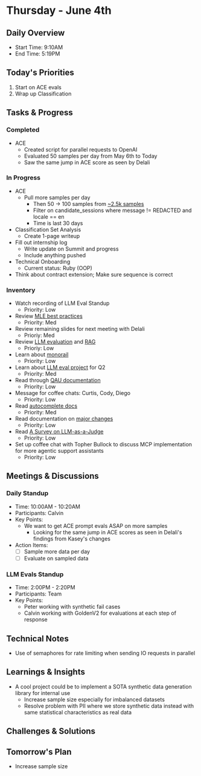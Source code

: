 # Thursday - June 4th

## Daily Overview

- Start Time: 9:10AM
- End Time: 5:19PM

## Today's Priorities

1. Start on ACE evals
2. Wrap up Classification

## Tasks & Progress

### Completed

- ACE
  - Created script for parallel requests to OpenAI
  - Evaluated 50 samples per day from May 6th to Today
  - Saw the same jump in ACE score as seen by Delali

### In Progress

- ACE
  - Pull more samples per day
    - Then 50 -> 100 samples from [~2.5k samples](https://docs.google.com/spreadsheets/d/1dvf0ZMQgb9DH0-pSNXZ1Uc9m0x6yBpJIW-Wy7C1E3gI/edit?usp=sharing)
    - Filter on candidate_sessions where message != REDACTED and locale == en
    - Time is last 30 days
- Classification Set Analysis
  - Create 1-page writeup
- Fill out internship log
  - Write update on Summit and progress
  - Include anything pushed
- Technical Onboarding
  - Current status: Ruby (OOP)
- Think about contract extension; Make sure sequence is correct

### Inventory

- Watch recording of LLM Eval Standup
  - Priority: Low
- Review [MLE best practices](https://vault.shopify.io/page/ML-Best-Practices~cGm2.md)
  - Priority: Med
- Review remaining slides for next meeting with Delali
  - Prioriy: Med
- Review [LLM evaluation](https://www.oreilly.com/radar/a-field-guide-to-rapidly-improving-ai-products/) and [RAG](https://aws.amazon.com/what-is/retrieval-augmented-generation/)
  - Prioriy: Low
- Learn about [monorail](https://vault.shopify.io/page/Monorail~1rHm.md)
  - Priority: Low
- Learn about [LLM eval project](https://vault.shopify.io/gsd/proposals/9ETAno) for Q2
  - Priority: Med
- Read through [QAU documentation](https://docs.google.com/document/d/1sfNOpJTmoNoyYs_lIkPMgTLlii61nWy_ygC1sb-_zyU/edit?tab=t.0#heading=h.gdqdy9yvqkj5)
  - Priority: Low
- Message for coffee chats: Curtis, Cody, Diego
  - Priority: Low
- Read [autocomplete docs](https://docs.google.com/document/d/1FN84YruPEcKwwMPmkU9P-xOPz7Lgp1BWe2QFdtg7sT0/edit?tab=t.d4w7ie4tl9vq#heading=h.9dxbpvikj18m)
  - Priority: Med
- Read documentation on [major changes](https://docs.google.com/document/d/1WyIaUrdqcneD_kY8aPgpCv-8qtfBg9CSzIr_ka-47b8/edit?tab=t.0#heading=h.8ocwxlp3fls8)
  - Priority: Low
- Read [A Survey on LLM-as-a-Judge](https://arxiv.org/pdf/2411.15594)
  - Priority: Low
- Set up coffee chat with Topher Bullock to discuss MCP implementation for more agentic support assistants
  - Priority: Low

## Meetings & Discussions

### Daily Standup

- Time: 10:00AM - 10:20AM
- Participants: Calvin
- Key Points:
  - We want to get ACE prompt evals ASAP on more samples
    - Looking for the same jump in ACE scores as seen in Delali's findings from Kasey's changes
- Action Items:
  - [ ] Sample more data per day
  - [ ] Evaluate on sampled data

### LLM Evals Standup

- Time: 2:00PM - 2:20PM
- Participants: Team
- Key Points:
  - Peter working with synthetic fail cases
  - Calvin working with GoldenV2 for evaluations at each step of response

## Technical Notes

- Use of semaphores for rate limiting when sending IO requests in parallel

## Learnings & Insights

- A cool project could be to implement a SOTA synthetic data generation library for internal use
  - Increase sample size especially for imbalanced datasets
  - Resolve problem with PII where we store synthetic data instead with same statistical characteristics as real data

## Challenges & Solutions

## Tomorrow's Plan

- Increase sample size
